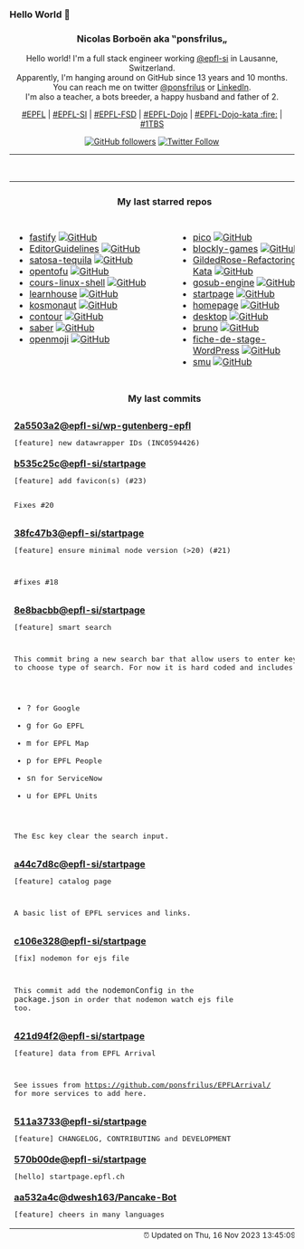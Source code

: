 ### Hello World 👋

<p align="center">
  <!-- use https://avatars.githubusercontent.com/u/176002?v=4 for your default github picture 
  <img src="https://raw.githubusercontent.com/ponsfrilus/ponsfrilus/master/img/ponsfrilus.png" title="Nicolas Borboën aka ‟ponsfrilus„" alt="Nicolas Borboën aka ‟ponsfrilus„" /> -->
  <h3 align="center">
    Nicolas Borboën aka ‟ponsfrilus„
  </h3>
  <p align="center">
    Hello world! I'm a full stack engineer working <a href="https://github.com/epfl-si">@epfl-si</a> in Lausanne, Switzerland.
    <br />Apparently, I'm hanging around on GitHub since 13 years and 10 months.
    <br />You can reach me on twitter <a href="https://twitter.com/ponsfrilus">@ponsfrilus</a> or <a href="http://linkedin.com/in/nicolasborboen">LinkedIn</a>.
    <br />I'm also a teacher, a bots breeder, a happy husband and father of 2.
  </p>
  <p align="center">
    <a href="https://www.epfl.ch">#EPFL</a> | 
    <a href="https://github.com/epfl-si/">#EPFL-SI</a> | 
    <a href="https://github.com/epfl-fsd">#EPFL-FSD</a> | 
    <a href="https://github.com/topics/epfl-dojo">#EPFL-Dojo</a> | 
    <a href="https://github.com/topics/epfl-dojo-kata">#EPFL-Dojo-kata :fire:</a> | 
    <a href="https://en.wikipedia.org/wiki/Indentation_style#Variant:_1TBS_(OTBS)">#1TBS</a>
  </p>
  <p align="center">
    <a href="https://github.com/ponsfrilus"><img alt="GitHub followers" src="https://img.shields.io/github/followers/ponsfrilus?label=Follow%20me%20on%20github&style=social"></a>
    <a href="https://twitter.com/ponsfrilus"><img alt="Twitter Follow" src="https://img.shields.io/twitter/follow/ponsfrilus?label=follow%20me%20on%20twitter&style=social"></a>
  </p>
  </p><hr><table align="center">
<tr>
<td colspan="2" align="center"><h4>My last starred repos</h4></td>
</tr>
<tr>
<td valign="top">
<ul>
<li>
<a href="https://github.com/fastify/fastify" title="Fast and low overhead web framework, for Node.js" target="_blank">fastify</a>&nbsp;<a href="https://github.com/fastify/fastify" title="Fast and low overhead web framework, for Node.js" target="_blank"><img src="https://img.shields.io/github/stars/fastify/fastify?style=social" alt="GitHub"></a>
</li>
<li>
<a href="https://github.com/pharring/EditorGuidelines" title="A Visual Studio extension that adds vertical column guides to the text editor" target="_blank">EditorGuidelines</a>&nbsp;<a href="https://github.com/pharring/EditorGuidelines" title="A Visual Studio extension that adds vertical column guides to the text editor" target="_blank"><img src="https://img.shields.io/github/stars/pharring/EditorGuidelines?style=social" alt="GitHub"></a>
</li>
<li>
<a href="https://github.com/epfl-si/satosa-tequila" title="Tequila OpenID-Connect (OIDC) bridge as-a-service, built on top of SATOSA" target="_blank">satosa-tequila</a>&nbsp;<a href="https://github.com/epfl-si/satosa-tequila" title="Tequila OpenID-Connect (OIDC) bridge as-a-service, built on top of SATOSA" target="_blank"><img src="https://img.shields.io/github/stars/epfl-si/satosa-tequila?style=social" alt="GitHub"></a>
</li>
<li>
<a href="https://github.com/opentofu/opentofu" title="OpenTofu lets you declaratively manage your cloud infrastructure." target="_blank">opentofu</a>&nbsp;<a href="https://github.com/opentofu/opentofu" title="OpenTofu lets you declaratively manage your cloud infrastructure." target="_blank"><img src="https://img.shields.io/github/stars/opentofu/opentofu?style=social" alt="GitHub"></a>
</li>
<li>
<a href="https://github.com/ahpnils/cours-linux-shell" title="Cours d'initiation à la ligne de commande sous Linux" target="_blank">cours-linux-shell</a>&nbsp;<a href="https://github.com/ahpnils/cours-linux-shell" title="Cours d'initiation à la ligne de commande sous Linux" target="_blank"><img src="https://img.shields.io/github/stars/ahpnils/cours-linux-shell?style=social" alt="GitHub"></a>
</li>
<li>
<a href="https://github.com/learnhouse/learnhouse" title="The Next-Gen Open Source learning platform ✨" target="_blank">learnhouse</a>&nbsp;<a href="https://github.com/learnhouse/learnhouse" title="The Next-Gen Open Source learning platform ✨" target="_blank"><img src="https://img.shields.io/github/stars/learnhouse/learnhouse?style=social" alt="GitHub"></a>
</li>
<li>
<a href="https://github.com/twilco/kosmonaut" title="A web browser engine for the space age :rocket:" target="_blank">kosmonaut</a>&nbsp;<a href="https://github.com/twilco/kosmonaut" title="A web browser engine for the space age :rocket:" target="_blank"><img src="https://img.shields.io/github/stars/twilco/kosmonaut?style=social" alt="GitHub"></a>
</li>
<li>
<a href="https://github.com/contour-terminal/contour" title="Modern C++ Terminal Emulator" target="_blank">contour</a>&nbsp;<a href="https://github.com/contour-terminal/contour" title="Modern C++ Terminal Emulator" target="_blank"><img src="https://img.shields.io/github/stars/contour-terminal/contour?style=social" alt="GitHub"></a>
</li>
<li>
<a href="https://github.com/saber-notes/saber" title="A (work-in-progress) cross-platform libre handwritten notes app" target="_blank">saber</a>&nbsp;<a href="https://github.com/saber-notes/saber" title="A (work-in-progress) cross-platform libre handwritten notes app" target="_blank"><img src="https://img.shields.io/github/stars/saber-notes/saber?style=social" alt="GitHub"></a>
</li>
<li>
<a href="https://github.com/hfg-gmuend/openmoji" title="Open source emojis for designers, developers and everyone else!" target="_blank">openmoji</a>&nbsp;<a href="https://github.com/hfg-gmuend/openmoji" title="Open source emojis for designers, developers and everyone else!" target="_blank"><img src="https://img.shields.io/github/stars/hfg-gmuend/openmoji?style=social" alt="GitHub"></a>
</li>
</ul>
<img width="450" height="1" /></td>
<td valign="top">
<ul>
<li>
<a href="https://github.com/picocss/pico" title="Minimal CSS Framework for semantic HTML" target="_blank">pico</a>&nbsp;<a href="https://github.com/picocss/pico" title="Minimal CSS Framework for semantic HTML" target="_blank"><img src="https://img.shields.io/github/stars/picocss/pico?style=social" alt="GitHub"></a>
</li>
<li>
<a href="https://github.com/google/blockly-games" title="Games for tomorrow's programmers." target="_blank">blockly-games</a>&nbsp;<a href="https://github.com/google/blockly-games" title="Games for tomorrow's programmers." target="_blank"><img src="https://img.shields.io/github/stars/google/blockly-games?style=social" alt="GitHub"></a>
</li>
<li>
<a href="https://github.com/emilybache/GildedRose-Refactoring-Kata" title="Starting code for the GildedRose Refactoring Kata in many programming languages." target="_blank">GildedRose-Refactoring-Kata</a>&nbsp;<a href="https://github.com/emilybache/GildedRose-Refactoring-Kata" title="Starting code for the GildedRose Refactoring Kata in many programming languages." target="_blank"><img src="https://img.shields.io/github/stars/emilybache/GildedRose-Refactoring-Kata?style=social" alt="GitHub"></a>
</li>
<li>
<a href="https://github.com/gosub-browser/gosub-engine" title="A html5 tokenizer / parser that hopefully grow up to be a browser. Discussions at https://github.com/gosub-browser/gosub-engine/discussions" target="_blank">gosub-engine</a>&nbsp;<a href="https://github.com/gosub-browser/gosub-engine" title="A html5 tokenizer / parser that hopefully grow up to be a browser. Discussions at https://github.com/gosub-browser/gosub-engine/discussions" target="_blank"><img src="https://img.shields.io/github/stars/gosub-browser/gosub-engine?style=social" alt="GitHub"></a>
</li>
<li>
<a href="https://github.com/epfl-si/startpage" title="startpage.epfl.ch" target="_blank">startpage</a>&nbsp;<a href="https://github.com/epfl-si/startpage" title="startpage.epfl.ch" target="_blank"><img src="https://img.shields.io/github/stars/epfl-si/startpage?style=social" alt="GitHub"></a>
</li>
<li>
<a href="https://github.com/gethomepage/homepage" title="A highly customizable homepage (or startpage / application dashboard) with Docker and service API integrations." target="_blank">homepage</a>&nbsp;<a href="https://github.com/gethomepage/homepage" title="A highly customizable homepage (or startpage / application dashboard) with Docker and service API integrations." target="_blank"><img src="https://img.shields.io/github/stars/gethomepage/homepage?style=social" alt="GitHub"></a>
</li>
<li>
<a href="https://github.com/httpie/desktop" title="🚀 HTTPie Desktop — cross-platform API testing client for humans. Painlessly test REST, GraphQL, and HTTP APIs." target="_blank">desktop</a>&nbsp;<a href="https://github.com/httpie/desktop" title="🚀 HTTPie Desktop — cross-platform API testing client for humans. Painlessly test REST, GraphQL, and HTTP APIs." target="_blank"><img src="https://img.shields.io/github/stars/httpie/desktop?style=social" alt="GitHub"></a>
</li>
<li>
<a href="https://github.com/usebruno/bruno" title="Opensource IDE For Exploring and Testing Api's (lightweight alternative to postman/insomnia)" target="_blank">bruno</a>&nbsp;<a href="https://github.com/usebruno/bruno" title="Opensource IDE For Exploring and Testing Api's (lightweight alternative to postman/insomnia)" target="_blank"><img src="https://img.shields.io/github/stars/usebruno/bruno?style=social" alt="GitHub"></a>
</li>
<li>
<a href="https://github.com/ponsfrilus/fiche-de-stage-WordPress" title="Fiche de stage WordPress/Docker proposé par l'équipe ISAS-FSD de l'EPFL" target="_blank">fiche-de-stage-WordPress</a>&nbsp;<a href="https://github.com/ponsfrilus/fiche-de-stage-WordPress" title="Fiche de stage WordPress/Docker proposé par l'équipe ISAS-FSD de l'EPFL" target="_blank"><img src="https://img.shields.io/github/stars/ponsfrilus/fiche-de-stage-WordPress?style=social" alt="GitHub"></a>
</li>
<li>
<a href="https://github.com/karlb/smu" title="Simple MarkUp - markdown/commonmark like syntax" target="_blank">smu</a>&nbsp;<a href="https://github.com/karlb/smu" title="Simple MarkUp - markdown/commonmark like syntax" target="_blank"><img src="https://img.shields.io/github/stars/karlb/smu?style=social" alt="GitHub"></a>
</li>
</ul>
<img width="450" height="1" /></td>
</tr>
<tr>
<td colspan="2" align="center"><h4>My last commits</h4></td>
</tr>
<tr>
        <td colspan="2">
          <div><strong><a href="https://api.github.com/repos/epfl-si/wp-gutenberg-epfl/commits/2a5503a213f92fabcfa242f63d45825d7feffb53" title="2023-11-14T13:20:20.000+01:00" target="_blank">2a5503a2</a><a href="https://github.com/epfl-si">@epfl-si</a><a href="https://github.com/epfl-si/wp-gutenberg-epfl" title="A Wordpress plugin which provides multiple blocks for EPFL services">/wp-gutenberg-epfl</a></strong></div>
          <pre>[feature] new datawrapper IDs (INC0594426)</pre>
        </td>
        </tr><tr>
        <td colspan="2">
          <div><strong><a href="https://api.github.com/repos/epfl-si/startpage/commits/b535c25c6eb8b028213d1e1525fb73331ac1b8c4" title="2023-11-10T16:06:47.000+01:00" target="_blank">b535c25c</a><a href="https://github.com/epfl-si">@epfl-si</a><a href="https://github.com/epfl-si/startpage" title="startpage.epfl.ch">/startpage</a></strong></div>
          <pre>[feature] add favicon(s) (#23)

Fixes #20</pre>
        </td>
        </tr><tr>
        <td colspan="2">
          <div><strong><a href="https://api.github.com/repos/epfl-si/startpage/commits/38fc47b3902918949cded9b49dbd2575f5430df3" title="2023-11-10T14:42:22.000+01:00" target="_blank">38fc47b3</a><a href="https://github.com/epfl-si">@epfl-si</a><a href="https://github.com/epfl-si/startpage" title="startpage.epfl.ch">/startpage</a></strong></div>
          <pre>[feature] ensure minimal node version (>20) (#21)

#fixes #18</pre>
        </td>
        </tr><tr>
        <td colspan="2">
          <div><strong><a href="https://api.github.com/repos/epfl-si/startpage/commits/8e8bacbb0f6c935c3c11dcf96c9d1cdd4fac80f0" title="2023-11-08T10:12:55.000+01:00" target="_blank">8e8bacbb</a><a href="https://github.com/epfl-si">@epfl-si</a><a href="https://github.com/epfl-si/startpage" title="startpage.epfl.ch">/startpage</a></strong></div>
          <pre>[feature] smart search

This commit bring a new search bar that allow users to enter keyword to
choose type of search. For now it is hard coded and includes:
* `?` for Google
* `g` for Go EPFL
* `m` for EPFL Map
* `p` for EPFL People
* `sn` for ServiceNow
* `u` for EPFL Units

The <kbd>Esc</kbd> key clear the search input.</pre>
        </td>
        </tr><tr>
        <td colspan="2">
          <div><strong><a href="https://api.github.com/repos/epfl-si/startpage/commits/a44c7d8c0afffdb290ee81eb804cf410a19105dd" title="2023-11-01T23:11:34.000+01:00" target="_blank">a44c7d8c</a><a href="https://github.com/epfl-si">@epfl-si</a><a href="https://github.com/epfl-si/startpage" title="startpage.epfl.ch">/startpage</a></strong></div>
          <pre>[feature] catalog page

A basic list of EPFL services and links.</pre>
        </td>
        </tr><tr>
        <td colspan="2">
          <div><strong><a href="https://api.github.com/repos/epfl-si/startpage/commits/c106e3285f0ae757886924af42fa8f215a1651a0" title="2023-11-01T22:56:35.000+01:00" target="_blank">c106e328</a><a href="https://github.com/epfl-si">@epfl-si</a><a href="https://github.com/epfl-si/startpage" title="startpage.epfl.ch">/startpage</a></strong></div>
          <pre>[fix] nodemon for ejs file

This commit add the `nodemonConfig` in the `package.json` in order that 
nodemon watch ejs file too.</pre>
        </td>
        </tr><tr>
        <td colspan="2">
          <div><strong><a href="https://api.github.com/repos/epfl-si/startpage/commits/421d94f201c8f9c242a135bda9de110e04b01bf3" title="2023-11-01T22:42:25.000+01:00" target="_blank">421d94f2</a><a href="https://github.com/epfl-si">@epfl-si</a><a href="https://github.com/epfl-si/startpage" title="startpage.epfl.ch">/startpage</a></strong></div>
          <pre>[feature] data from EPFL Arrival

See issues from https://github.com/ponsfrilus/EPFLArrival/ for more 
services to add here.</pre>
        </td>
        </tr><tr>
        <td colspan="2">
          <div><strong><a href="https://api.github.com/repos/epfl-si/startpage/commits/511a37330a18dd68a6a4fc6ec8f1cc8d17833a54" title="2023-11-01T22:41:28.000+01:00" target="_blank">511a3733</a><a href="https://github.com/epfl-si">@epfl-si</a><a href="https://github.com/epfl-si/startpage" title="startpage.epfl.ch">/startpage</a></strong></div>
          <pre>[feature] CHANGELOG, CONTRIBUTING and DEVELOPMENT</pre>
        </td>
        </tr><tr>
        <td colspan="2">
          <div><strong><a href="https://api.github.com/repos/epfl-si/startpage/commits/570b00ded0180c360a8e824340e5e6be60774aff" title="2023-11-01T14:58:29.000+01:00" target="_blank">570b00de</a><a href="https://github.com/epfl-si">@epfl-si</a><a href="https://github.com/epfl-si/startpage" title="startpage.epfl.ch">/startpage</a></strong></div>
          <pre>[hello] startpage.epfl.ch</pre>
        </td>
        </tr><tr>
        <td colspan="2">
          <div><strong><a href="https://api.github.com/repos/dwesh163/Pancake-Bot/commits/aa532a4c29b9efa8bb98bcaf062e82367498e067" title="2023-10-27T12:43:46.000+02:00" target="_blank">aa532a4c</a><a href="https://github.com/dwesh163">@dwesh163</a><a href="https://github.com/dwesh163/Pancake-Bot" title="This is a Telegram bot for team ISAS-FSD">/Pancake-Bot</a></strong></div>
          <pre>[feature] cheers in many languages</pre>
        </td>
        </tr><tfoot>
<tr>
<td colspan="2" align="right">
<img width="900" height="1" />
<small>⏰ Updated on Thu, 16 Nov 2023 13:45:09 GMT</small>
</td>
</tr>
</tfoot>
<br />
</table>
